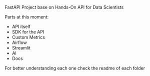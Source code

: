 FastAPI Project base on Hands-On API for Data Scientists

Parts at this moment:
- API itself
- SDK for the API
- Custom Metrics
- Airflow
- Streamlit
- AI
- Docs

For better understanding each one check the readme of each folder
